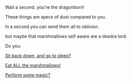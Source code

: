 Wait a second. you're the dragonborn! 

These things are specs of dust compared to you. 

In a second you can send them all to oblivion.

but maybe that marshmallows self aware are a deadra lord.

Do you: 

[Sit back down, and go to sleep?](../sleep/more-sleep/more-sleep.md)

[Eat ALL the marshmallows!](../count-the-marshmellows/eat-all-the-marshmellows/eat-all-the-marshmellows.md)

[Perform some magic?](../magic/magic.md)